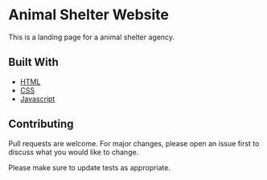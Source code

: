 # Animal Shelter Website

This is a landing page for a animal shelter agency.

## Built With

* [HTML](https://developer.mozilla.org/en-US/docs/Web/HTML)
* [CSS](https://developer.mozilla.org/en-US/docs/Web/CSS)
* [Javascript](https://developer.mozilla.org/en-US/docs/Web/JavaScript)


## Contributing
Pull requests are welcome. For major changes, please open an issue first to discuss what you would like to change.

Please make sure to update tests as appropriate.
